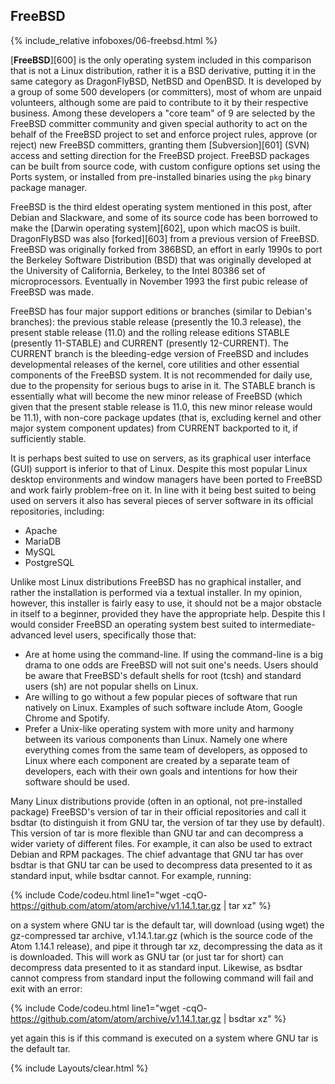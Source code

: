 ## FreeBSD
{% include_relative infoboxes/06-freebsd.html %}

[**FreeBSD**][600] is the only operating system included in this comparison that is not a Linux distribution, rather it is a BSD derivative, putting it in the same category as DragonFlyBSD, NetBSD and OpenBSD. It is developed by a group of some 500 developers (or committers), most of whom are unpaid volunteers, although some are paid to contribute to it by their respective business. Among these developers a "core team" of 9 are selected by the FreeBSD committer community and given special authority to act on the behalf of the FreeBSD project to set and enforce project rules, approve (or reject) new FreeBSD committers, granting them [Subversion][601] (SVN) access and setting direction for the FreeBSD project. FreeBSD packages can be built from source code, with custom configure options set using the Ports system, or installed from pre-installed binaries using the `pkg` binary package manager.

FreeBSD is the third eldest operating system mentioned in this post, after Debian and Slackware, and some of its source code has been borrowed to make the [Darwin operating system][602], upon which macOS is built. DragonFlyBSD was also [forked][603] from a previous version of FreeBSD. FreeBSD was originally forked from 386BSD, an effort in early 1990s to port the Berkeley Software Distribution (BSD) that was originally developed at the University of California, Berkeley, to the Intel 80386 set of microprocessors. Eventually in November 1993 the first pubic release of FreeBSD was made.

FreeBSD has four major support editions or branches (similar to Debian's branches): the previous stable release (presently the 10.3 release), the present stable release (11.0) and the rolling release editions STABLE (presently 11-STABLE) and CURRENT (presently 12-CURRENT). The CURRENT branch is the bleeding-edge version of FreeBSD and includes developmental releases of the kernel, core utilities and other essential components of the FreeBSD system. It is not recommended for daily use, due to the propensity for serious bugs to arise in it. The STABLE branch is essentially what will become the new minor release of FreeBSD (which given that the present stable release is 11.0, this new minor release would be 11.1), with non-core package updates (that is, excluding kernel and other major system component updates) from CURRENT backported to it, if sufficiently stable.

It is perhaps best suited to use on servers, as its graphical user interface (GUI) support is inferior to that of Linux. Despite this most popular Linux desktop environments and window managers have been ported to FreeBSD and work fairly problem-free on it. In line with it being best suited to being used on servers it also has several pieces of server software in its official repositories, including:

* Apache
* MariaDB
* MySQL
* PostgreSQL

Unlike most Linux distributions FreeBSD has no graphical installer, and rather the installation is performed via a textual installer. In my opinion, however, this installer is fairly easy to use, it should not be a major obstacle in itself to a beginner, provided they have the appropriate help. Despite this I would consider FreeBSD an operating system best suited to intermediate-advanced level users, specifically those that:

* Are at home using the command-line. If using the command-line is a big drama to one odds are FreeBSD will not suit one's needs. Users should be aware that FreeBSD's default shells for root (tcsh) and standard users (sh) are not popular shells on Linux. 
* Are willing to go without a few popular pieces of software that run natively on Linux. Examples of such software include Atom, Google Chrome and Spotify.
* Prefer a Unix-like operating system with more unity and harmony between its various components than Linux. Namely one where everything comes from the same team of developers, as opposed to Linux where each component are created by a separate team of developers, each with their own goals and intentions for how their software should be used. 

Many Linux distributions provide (often in an optional, not pre-installed package) FreeBSD's version of tar in their official repositories and call it bsdtar (to distinguish it from GNU tar, the version of tar they use by default). This version of tar is more flexible than GNU tar and can decompress a wider variety of different files. For example, it can also be used to extract Debian and RPM packages. The chief advantage that GNU tar has over bsdtar is that GNU tar can be used to decompress data presented to it as standard input, while bsdtar cannot. For example, running:

{% include Code/codeu.html line1="wget -cqO- https://github.com/atom/atom/archive/v1.14.1.tar.gz | tar xz" %}

on a system where GNU tar is the default tar, will download (using wget) the gz-compressed tar archive, v1.14.1.tar.gz (which is the source code of the Atom 1.14.1 release), and pipe it through tar xz, decompressing the data as it is downloaded. This will work as GNU tar (or just tar for short) can decompress data presented to it as standard input. Likewise, as bsdtar cannot compress from standard input the following command will fail and exit with an error:

{% include Code/codeu.html line1="wget -cqO- https://github.com/atom/atom/archive/v1.14.1.tar.gz | bsdtar xz" %}

yet again this is if this command is executed on a system where GNU tar is the default tar. 

{% include Layouts/clear.html %}
